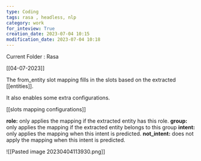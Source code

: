 ```yaml
---
type: Coding  
tags: rasa , headless, nlp
category: work
for_inteview: True
creation_date: 2023-07-04 10:15
modification_date: 2023-07-04 10:18
---
```


  
Current Folder : Rasa




[[04-07-2023]]



The from_entity slot mapping fills in the slots based on
the extracted [[entities]].


It also enables some extra configurations.

[[slots mapping configurations]]

**role:** only applies the mapping if the extracted entity has this role.
**group:** only applies the mapping if the extracted entity belongs to this group
**intent:** only applies the mapping when this intent is predicted.
**not_intent:** does not apply the mapping when this intent is predicted.

![[Pasted image 20230404113930.png]]

